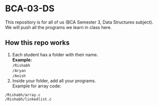 # BCA-03-DS
This repository is for all of us (BCA Semester 3, Data Structures subject).
We will push all the programs we learn in class here.

## How this repo works
1. Each student has a folder with their name.<br>
**Example:**<br>
`/Rishabh`<br>
`/Aryan`  <br>
`/Anish `<br>
2. Inside your folder, add all your programs.<br>
Example for array code:

`/Rishabh/array.c`<br>
`/Rishabh/linkedlist.c`<br>  

